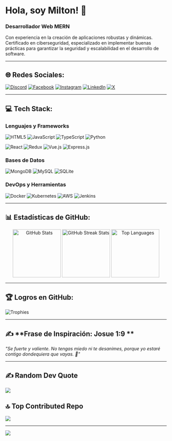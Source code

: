 
# Hola, soy Milton! 👋

### **Desarrollador Web MERN**  
Con experiencia en la creación de aplicaciones robustas y dinámicas. Certificado en ciberseguridad, especializado en implementar buenas prácticas para garantizar la seguridad y escalabilidad en el desarrollo de software.

---

## 🌐 **Redes Sociales:**
[![Discord](https://img.shields.io/badge/Discord-%237289DA.svg?logo=discord&logoColor=white)](https://discord.gg/Hz2CXqWd) 
[![Facebook](https://img.shields.io/badge/Facebook-%231877F2.svg?logo=Facebook&logoColor=white)](https://www.facebook.com/miltonruizok) 
[![Instagram](https://img.shields.io/badge/Instagram-%23E4405F.svg?logo=Instagram&logoColor=white)](https://www.instagram.com/miltonfrdev/) 
[![LinkedIn](https://img.shields.io/badge/LinkedIn-%230077B5.svg?logo=linkedin&logoColor=white)](https://www.linkedin.com/in/miltonfruiz/) 
[![X](https://img.shields.io/badge/X-black.svg?logo=X&logoColor=white)](https://x.com/mfrok24)

---

## 💻 **Tech Stack:**
### **Lenguajes y Frameworks**
![HTML5](https://img.shields.io/badge/HTML5-%23E34F26.svg?style=flat&logo=html5&logoColor=white) 
![JavaScript](https://img.shields.io/badge/JavaScript-%23323330.svg?style=flat&logo=javascript&logoColor=%23F7DF1E) 
![TypeScript](https://img.shields.io/badge/TypeScript-%23007ACC.svg?style=flat&logo=typescript&logoColor=white) 
![Python](https://img.shields.io/badge/Python-3670A0?style=flat&logo=python&logoColor=ffdd54) 

![React](https://img.shields.io/badge/React-%2320232a.svg?style=flat&logo=react&logoColor=%2361DAFB) 
![Redux](https://img.shields.io/badge/Redux-%23593d88.svg?style=flat&logo=redux&logoColor=white) 
![Vue.js](https://img.shields.io/badge/Vue.js-%2335495e.svg?style=flat&logo=vuedotjs&logoColor=%234FC08D) 
![Express.js](https://img.shields.io/badge/Express.js-%23404d59.svg?style=flat&logo=express&logoColor=%2361DAFB) 

### **Bases de Datos**
![MongoDB](https://img.shields.io/badge/MongoDB-%234ea94b.svg?style=flat&logo=mongodb&logoColor=white) 
![MySQL](https://img.shields.io/badge/MySQL-%234479A1.svg?style=flat&logo=mysql&logoColor=white) 
![SQLite](https://img.shields.io/badge/SQLite-%2307405e.svg?style=flat&logo=sqlite&logoColor=white) 

### **DevOps y Herramientas**
![Docker](https://img.shields.io/badge/Docker-%232496ED.svg?style=flat&logo=docker&logoColor=white) 
![Kubernetes](https://img.shields.io/badge/Kubernetes-%23326ce5.svg?style=flat&logo=kubernetes&logoColor=white) 
![AWS](https://img.shields.io/badge/AWS-%23FF9900.svg?style=flat&logo=amazon-aws&logoColor=white) 
![Jenkins](https://img.shields.io/badge/Jenkins-%232C5263.svg?style=flat&logo=jenkins&logoColor=white) 

---

## 📊 **Estadísticas de GitHub:**
<div align="center">
  <img src="https://github-readme-stats.vercel.app/api?username=miltonfruiz&theme=swift&hide_border=false&include_all_commits=true&count_private=true" height="150" alt="GitHub Stats"/> 
  <img src="https://github-readme-streak-stats.herokuapp.com/?user=miltonfruiz&theme=swift&hide_border=false" height="150" alt="GitHub Streak Stats"/>
  <img src="https://github-readme-stats.vercel.app/api/top-langs/?username=miltonfruiz&theme=swift&hide_border=false&include_all_commits=true&count_private=true&layout=compact" height="150" alt="Top Languages"/>
</div>

---

## 🏆 **Logros en GitHub:**
![Trophies](https://github-profile-trophy.vercel.app/?username=miltonfruiz&theme=swift&no-frame=false&no-bg=false&margin-w=4)

---

## ✍️ **Frase de Inspiración: Josue 1:9 **
*"Se fuerte y valiente. No tengas miedo ni te desanimes, porque yo estaré contigo dondequiera que vayas. 💪"*  

---

## ✍️ Random Dev Quote
![](https://quotes-github-readme.vercel.app/api?type=vertical&theme=radical)

## 🔝 Top Contributed Repo
![](https://github-contributor-stats.vercel.app/api?username=miltonfruiz&limit=5&theme=swift&combine_all_yearly_contributions=true)

---
[![](https://visitcount.itsvg.in/api?id=miltonfruiz&icon=7&color=0)](https://visitcount.itsvg.in)
